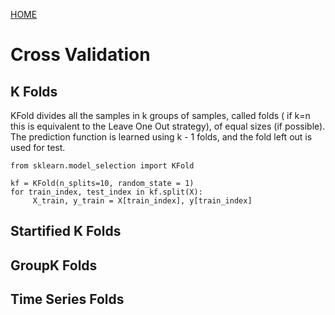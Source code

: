 [HOME](https://debanga.github.com/depurr)

# Cross Validation

## K Folds

KFold divides all the samples in k groups of samples, called folds ( if k=n this is equivalent to the Leave One Out strategy), of equal sizes (if possible). The prediction function is learned using k - 1 folds, and the fold left out is used for test.

```
from sklearn.model_selection import KFold

kf = KFold(n_splits=10, random_state = 1)
for train_index, test_index in kf.split(X):
     X_train, y_train = X[train_index], y[train_index]
```

## Startified K Folds

## GroupK Folds

## Time Series Folds
